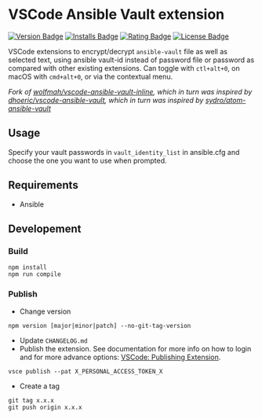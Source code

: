 # VSCode Ansible Vault extension

[![Version Badge](https://img.shields.io/vscode-marketplace/v/spinosae.ansible-vault.svg?style=flat-square&label=marketplace)](https://marketplace.visualstudio.com/items?itemName=spinosae.ansible-vault)
[![Installs Badge](https://img.shields.io/vscode-marketplace/i/spinosae.ansible-vault.svg?style=flat-square)](https://marketplace.visualstudio.com/items?itemName=spinosae.ansible-vault)
[![Rating Badge](https://img.shields.io/vscode-marketplace/r/spinosae.ansible-vault.svg?style=flat-square)](https://marketplace.visualstudio.com/items?itemName=spinosae.ansible-vault)
[![License Badge](https://img.shields.io/badge/License-MPL%202.0-blue.svg?style=flat-square)](https://www.mozilla.org/en-US/MPL/2.0/)

VSCode extensions to encrypt/decrypt `ansible-vault` file as well as selected text, using ansible vault-id instead of password file or password as compared with other existing extensions. Can toggle with <kbd>`ctl+alt+0`</kbd>, on macOS with <kbd>`cmd+alt+0`</kbd>, or via the contextual menu.

_Fork of [wolfmah/vscode-ansible-vault-inline](https://gitlab.com/wolfmah/vscode-ansible-vault-inline), which in turn was inspired by [dhoeric/vscode-ansible-vault](https://github.com/dhoeric/vscode-ansible-vault), which in turn was inspired by [sydro/atom-ansible-vault](https://github.com/sydro/atom-ansible-vault)_


## Usage

Specify your vault passwords in `vault_identity_list` in ansible.cfg and choose the one you want to use when prompted.

## Requirements

- Ansible

## Developement

### Build

```
npm install
npm run compile
```

### Publish

* Change version
```
npm version [major|minor|patch] --no-git-tag-version
```
* Update `CHANGELOG.md`
* Publish the extension. See documentation for more info on how to login and for more advance options: [VSCode: Publishing Extension](https://code.visualstudio.com/api/working-with-extensions/publishing-extension).
```
vsce publish --pat X_PERSONAL_ACCESS_TOKEN_X
```
* Create a tag
```
git tag x.x.x
git push origin x.x.x
```
